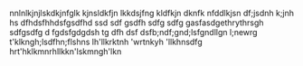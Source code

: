 nnlnlkjnjlskdkjnfglk kjnsldkfjn lkkdsjfng kldfkjn dknfk nfddlkjsn 
df;jsdnh k;jnh
hs dfhdsfhhdsfgsdfhd ssd sdf gsdfh sdfg sdfg 
gasfasdgethrythrsgh sdfgsdfg d
fgdsfgdgdsh tg dfh dsf dsfb;ndf;gnd;lsfgndllgn l;newrg
t'klkngh;lsdfhn;flshns lh'llkrktnh 'wrtnkyh 'llkhnsdfg
hrt'hklkmnrhllkkn'lskmngh'lkn
